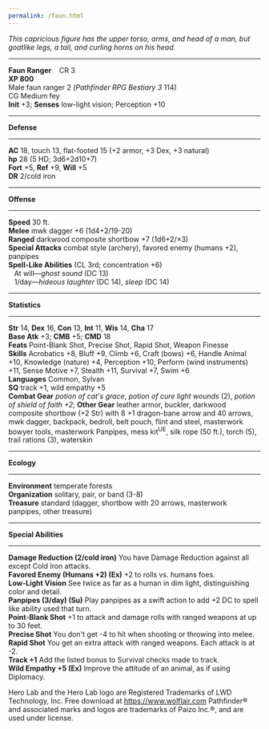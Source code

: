 ```yaml
---
permalink: /faun.html
---
```


_This capricious figure has the upper torso, arms, and head of a man, but goatlike legs, a tail, and curling horns on his head._  

* * *

**Faun Ranger**    CR 3  
**XP 800**  
Male faun ranger 2 (_Pathfinder RPG Bestiary 3_ 114)  
CG Medium fey  
**Init** +3; **Senses** low-light vision; Perception +10  

* * *

**Defense**  

* * *

**AC** 18, touch 13, flat-footed 15 (+2 armor, +3 Dex, +3 natural)  
**hp** 28 (5 HD; 3d6+2d10+7)  
**Fort** +5, **Ref** +9, **Will** +5  
**DR** 2/cold iron  

* * *

**Offense**  

* * *

**Speed** 30 ft.  
**Melee** mwk dagger +6 (1d4+2/19-20)  
**Ranged** darkwood composite shortbow +7 (1d6+2/×3)  
**Special Attacks** combat style (archery), favored enemy (humans +2), panpipes  
**Spell-Like Abilities** (CL 3rd; concentration +6)  
   At will—_ghost sound_ (DC 13)  
   1/day—_hideous laughter_ (DC 14), _sleep_ (DC 14)  

* * *

**Statistics**  

* * *

**Str** 14, **Dex** 16, **Con** 13, **Int** 11, **Wis** 14, **Cha** 17  
**Base Atk** +3; **CMB** +5; **CMD** 18  
**Feats** Point-Blank Shot, Precise Shot, Rapid Shot, Weapon Finesse  
**Skills** Acrobatics +8, Bluff +9, Climb +6, Craft (bows) +6, Handle Animal +10, Knowledge (nature) +4, Perception +10, Perform (wind instruments) +11, Sense Motive +7, Stealth +11, Survival +7, Swim +6  
**Languages** Common, Sylvan  
**SQ** track +1, wild empathy +5  
**Combat Gear** _potion of cat's grace_, _potion of cure light wounds_ (2), _potion of shield of faith +2_; **Other Gear** leather armor, buckler, darkwood composite shortbow (+2 Str) with 8 +1 dragon-bane arrow and 40 arrows, mwk dagger, backpack, bedroll, belt pouch, flint and steel, masterwork bowyer tools, masterwork Panpipes, mess kit<sup>UE</sup>, silk rope (50 ft.), torch (5), trail rations (3), waterskin  

* * *

**Ecology**  

* * *

**Environment** temperate forests  
**Organization** solitary, pair, or band (3-8)  
**Treasure** standard (dagger, shortbow with 20 arrows, masterwork panpipes, other treasure)  

* * *

**Special Abilities**  

* * *

**Damage Reduction (2/cold iron)** You have Damage Reduction against all except Cold Iron attacks.  
**Favored Enemy (Humans +2) (Ex)** +2 to rolls vs. humans foes.  
**Low-Light Vision** See twice as far as a human in dim light, distinguishing color and detail.  
**Panpipes (3/day) (Su)** Play panpipes as a swift action to add +2 DC to spell like ability used that turn.  
**Point-Blank Shot** +1 to attack and damage rolls with ranged weapons at up to 30 feet.  
**Precise Shot** You don't get -4 to hit when shooting or throwing into melee.  
**Rapid Shot** You get an extra attack with ranged weapons. Each attack is at -2.  
**Track +1** Add the listed bonus to Survival checks made to track.  
**Wild Empathy +5 (Ex)** Improve the attitude of an animal, as if using Diplomacy.  

Hero Lab and the Hero Lab logo are Registered Trademarks of LWD Technology, Inc. Free download at https://www.wolflair.com Pathfinder® and associated marks and logos are trademarks of Paizo Inc.®, and are used under license.